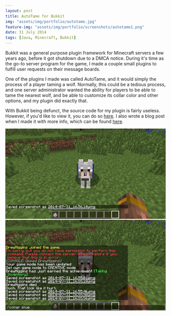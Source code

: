 ```yaml
---
layout: post
title: AutoTame for Bukkit
img: "assets/img/portfolio/autotame.jpg"
feature-img: "assets/img/portfolio/screenshots/autotame1.png"
date: 31 July 2014
tags: [Java, Minecraft, Bukkit]
---
```


Bukkit was a general purpose plugin framework for Minecraft servers a few years
ago, before it got shutdown due to a DMCA notice. During it's time as the go-to
server program for the game, I made a couple small plugins to fulfill user
requests on their message boards.

One of the plugins I made was called AutoTame, and it would simply the process
of a player taming a wolf. Normally, this could be a tedious process, and one
server administrator wanted the ability for players to be able to tame the
nearest wolf, and be able to customize its collar color and other options, and
my plugin did exactly that.

With Bukkit being defunct, the source code for my plugin is fairly useless.
However, if you'd like to view it, you can do so
[here](https://github.com/drewhiggins/AutoTame). I also wrote a blog post when
I made it with more info, which can be found
[here](https://drewhiggins.com/2014/08/02/autotame-for-bukkit.html).

![screenshot 1](/assets/img/portfolio/screenshots/autotame1.png)
![screenshot 2](/assets/img/portfolio/screenshots/autotame2.png)